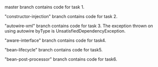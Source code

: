 master branch contains code for task 1.

"constructor-injection" branch contains code for task 2.

"autowire-xml" branch contains code for task 3.
The exception thrown on using autowire byType is UnsatisfiedDependencyException.

"aware-interface" branch contains code for task4.

"bean-lifecycle" branch contains code for task5.

"bean-post-processor" branch contains code for task6.